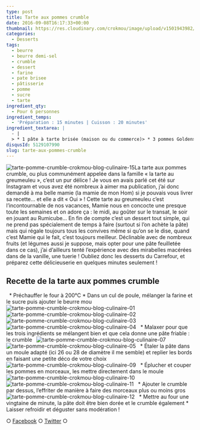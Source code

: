 ```yaml
---
type: post
title: Tarte aux pommes crumble
date: 2016-09-08T16:17:33+00:00
thumbnail: https://res.cloudinary.com/crokmou/image/upload/v1501943982/Tarte-pomme-crumble-crokmou-blog-culinaire-16.jpg
categories: 
  - Desserts
tags: 
  - beurre
  - beurre demi-sel
  - crumble
  - dessert
  - farine
  - pate brisee
  - pâtisserie
  - pomme
  - sucre
  - tarte
ingredient_qty: 
  - Pour 6 personnes
ingredient_temps: 
  - 'Préparation : 15 minutes | Cuisson : 20 minutes'
ingredient_textarea: |
  - |
  > * 1 pâte à tarte brisée (maison ou du commerce)> * 3 pommes Golden> * 170g de farine> * 170g de sucre> * 80g environ de beurre demi-sel
disqusId: 5129107990
slug: tarte-aux-pommes-crumble
---
```


![tarte-pomme-crumble-crokmou-blog-culinaire-15](http://www.crokmou.com/wp-content/uploads/2016/09/Tarte-pomme-crumble-crokmou-blog-culinaire-15.jpg)La tarte aux pommes crumble, ou plus communément appelée dans la famille « la tarte au greumeuleu », c’est un pur délice ! Je vous en avais parlé cet été sur Instagram et vous avez été nombreux à aimer ma publication, j’ai donc demandé à ma belle mamie (la mamie de mon Hom) si je pouvais vous livrer sa recette… et elle a dit « Oui » ! Cette tarte au greumeuleu c’est l’incontournable de nos vacances, Mamie nous en concocte une presque toute les semaines et on adore ça : le midi, au goûter sur le transat, le soir en jouant au Rumicube… En fin de compte c’est un dessert tout simple, qui ne prend pas spécialement de temps à faire (surtout si l’on achète la pâte) mais qui régale toujours tous les convives même si qu’on se le dise, quand c’est Mamie qui le fait, c’est toujours meilleur. Déclinable avec de nombreux fruits (et légumes aussi je suppose, mais opter pour une pâte feuilletée dans ce cas), j’ai d’ailleurs tenté l’expérience avec des mirabelles macérées dans de la vanille, une tuerie ! Oubliez donc les desserts du Carrefour, et préparez cette délicieuserie en quelques minutes seulement !  

## **Recette de la tarte aux pommes crumble**

  * Préchauffer le four à 200°C * Dans un cul de poule, mélanger la farine et le sucre puis ajouter le beurre mou   ![tarte-pomme-crumble-crokmou-blog-culinaire-01](http://www.crokmou.com/wp-content/uploads/2016/09/Tarte-pomme-crumble-crokmou-blog-culinaire-01.jpg) ![tarte-pomme-crumble-crokmou-blog-culinaire-02](http://www.crokmou.com/wp-content/uploads/2016/09/Tarte-pomme-crumble-crokmou-blog-culinaire-02.jpg) ![tarte-pomme-crumble-crokmou-blog-culinaire-03](http://www.crokmou.com/wp-content/uploads/2016/09/Tarte-pomme-crumble-crokmou-blog-culinaire-03.jpg)![tarte-pomme-crumble-crokmou-blog-culinaire-04](http://www.crokmou.com/wp-content/uploads/2016/09/Tarte-pomme-crumble-crokmou-blog-culinaire-04.jpg)   * Malaxer pour que les trois ingrédients se mélangent bien et que cela donne une pâte friable : le crumble   ![tarte-pomme-crumble-crokmou-blog-culinaire-07](http://www.crokmou.com/wp-content/uploads/2016/09/Tarte-pomme-crumble-crokmou-blog-culinaire-07.jpg)![tarte-pomme-crumble-crokmou-blog-culinaire-05](http://www.crokmou.com/wp-content/uploads/2016/09/Tarte-pomme-crumble-crokmou-blog-culinaire-05.jpg)   * Étaler la pâte dans un moule adapté (ici 26 ou 28 de diamètre il me semble) et replier les bords en faisant une petite déco de votre choix   ![tarte-pomme-crumble-crokmou-blog-culinaire-09](http://www.crokmou.com/wp-content/uploads/2016/09/Tarte-pomme-crumble-crokmou-blog-culinaire-09.jpg)   * Éplucher et couper les pommes en morceaux, les mettre directement dans le moule   ![tarte-pomme-crumble-crokmou-blog-culinaire-10](http://www.crokmou.com/wp-content/uploads/2016/09/Tarte-pomme-crumble-crokmou-blog-culinaire-10.jpg)![tarte-pomme-crumble-crokmou-blog-culinaire-11](http://www.crokmou.com/wp-content/uploads/2016/09/Tarte-pomme-crumble-crokmou-blog-culinaire-11.jpg)   * Ajouter le crumble par dessus, l’effriter de manière à faire des morceaux plus ou moins gros   ![tarte-pomme-crumble-crokmou-blog-culinaire-12](http://www.crokmou.com/wp-content/uploads/2016/09/Tarte-pomme-crumble-crokmou-blog-culinaire-12.jpg)   * Mettre au four une vingtaine de minute, la pâte doit être bien dorée et le crumble également * Laisser refroidir et déguster sans modération !    

○ [Facebook](https://www.facebook.com/crokmou.blog) ○ [Twitter](https://twitter.com/Crokmou) ○